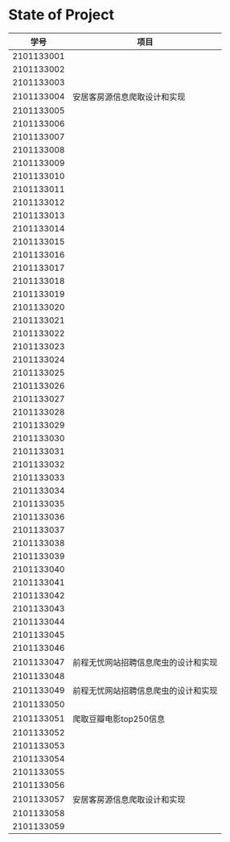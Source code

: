# State of Project



| 学号       | 项目                           |
| ---------- | ------------------------------ |
| 2101133001 |   |
| 2101133002 |   |
| 2101133003 |   |
| 2101133004 | 安居客房源信息爬取设计和实现 |
| 2101133005 |   |
| 2101133006 |   |
| 2101133007 |   |
| 2101133008 |   |
| 2101133009 |   |
| 2101133010 |   |
| 2101133011 |   |
| 2101133012 |   |
| 2101133013 |   |
| 2101133014 |   |
| 2101133015 |   |
| 2101133016 |   |
| 2101133017 |   |
| 2101133018 |   |
| 2101133019 |   |
| 2101133020 |   |
| 2101133021 |   |
| 2101133022 |   |
| 2101133023 |   |
| 2101133024 |   |
| 2101133025 |   |
| 2101133026 |   |
| 2101133027 |   |
| 2101133028 |   |
| 2101133029 |   |
| 2101133030 |   |
| 2101133031 |   |
| 2101133032 |   |
| 2101133033 |   |
| 2101133034 |   |
| 2101133035 |   |
| 2101133036 |   |
| 2101133037 |   |
| 2101133038 |   |
| 2101133039 |   |
| 2101133040 |   |
| 2101133041 |   |
| 2101133042 |   |
| 2101133043 |   |
| 2101133044 |   |
| 2101133045 |   |
| 2101133046 |   |
| 2101133047 | 前程无忧网站招聘信息爬虫的设计和实现 |
| 2101133048 |   |
| 2101133049 | 前程无忧网站招聘信息爬虫的设计和实现 |
| 2101133050 |   |
| 2101133051 |   爬取豆瓣电影top250信息|
| 2101133052 |   |
| 2101133053 |   |
| 2101133054 |   |
| 2101133055 |   |
| 2101133056 |   |
| 2101133057 | 安居客房源信息爬取设计和实现 |
| 2101133058 |   |
| 2101133059 |   |
